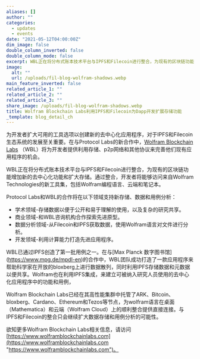 ```yaml
---
aliases: []
author: ""
categories:
  - updates
  - events
date: "2021-05-12T04:00:00Z"
dim_image: false
double_column_inverted: false
double_column_mode: false
excerpt: WBL正在将分布式账本技术平台与IPFS和Filecoin进行整合，为现有的区块链功能增加新的去中心化功能和扩大存储。
image:
  alt: ""
  url: /uploads/fil-blog-wolfram-shadows.webp
main_feature_inverted: false
related_article_1: ""
related_article_2: ""
related_article_3: ""
share_image: /uploads/fil-blog-wolfram-shadows.webp
title: Wolfram Blockchain Labs利用IPFS和Filecoin为Dapp开发扩展存储功能
_template: blog_detail_ch
---
```


为开发者扩大可用的工具选项以创建新的去中心化应用程序，对于IPFS和Filecoin生态系统的发展至关重要。在与Protocol Labs的新合作中，[Wolfram Blockchain Labs](https://www.wolframblockchainlabs.com/) （WBL）将为开发者提供利用存储、p2p网络和其他协议来完善他们现有应用程序的机会。

WBL正在将分布式账本技术平台与IPFS和Filecoin进行整合，为现有的区块链功能增加新的去中心化功能和扩大存储。通过整合，开发者将能够访问来自Wolfram Technologies的新工具集，包括Wolfram编程语言、云端和笔记本。

Protocol Labs和WBL的合作将在以下领域支持新存储、数据和用例分析：

- 学术领域-存储数据以便于公开和易于理解的使用，以及复杂的研究共享。
- 商业领域-和WBL咨询机构合作探索先进原型。
- 数据分析领域-从Filecoin和IPFS获取数据，使用Wolfram语言对文件进行分析。
- 开发领域-利用计算能力打造先进应用程序。

WBL已通过IPFS创造了第一批用例之一。在与[Max Planck 数字图书馆] (https://www.mpg.de/mpdl-en)的合作中，WBL团队成功打造了一款应用程序来帮助科学家在开放的bloxberg上进行数据散列，同时利用IPFS存储数据和元数据以便共享。Wolfram也在利用IPFS集成，来建立可被纳入研究人员使用的去中心化应用程序中的功能和用例，

Wolfram Blockchain Labs已经在其高性能集群中托管了ARK、Bitcoin、bloxberg、Cardano、Ethereum和Tezos等节点，为wolfram语言在桌面（Mathematica）和云端（Wolfram Cloud）上的顺利整合提供直接连接。与IPFS和Filecoin的整合只会继续扩大数据存储和用例分析的可能性。

欲知更多Wolfram Blockchain Labs相关信息，请访问[https://www.wolframblockchainlabs.com](https://www.wolframblockchainlabs.com "https://www.wolframblockchainlabs.com")。
